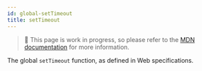 ```yaml
---
id: global-setTimeout
title: setTimeout
---
```


> 🚧 This page is work in progress, so please refer to the [MDN documentation](https://developer.mozilla.org/en-US/docs/Web/API/Window/setTimeout) for more information.

The global `setTimeout` function, as defined in Web specifications.
